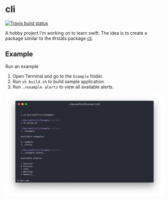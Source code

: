 # cli

<!-- badges: start -->
[![Travis build status](https://travis-ci.org/tylurp/cli.svg?branch=master)](https://travis-ci.org/tylurp/cli)
<!-- badges: end -->

A hobby project I'm working on to learn swift. The idea is to create a package similar to the 
#rstats package [cli](https://github.com/r-lib/cli).

## Example

Run an example

1. Open Terminal and go to the `Example` folder.
2. Run `sh build.sh` to build sample application.
3. Run `./example alerts` to view all available alerts.

![](Assets/alert_example.png)
